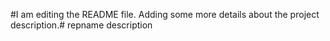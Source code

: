 #I am editing the README file. Adding some more details about the project description.# repname
description
